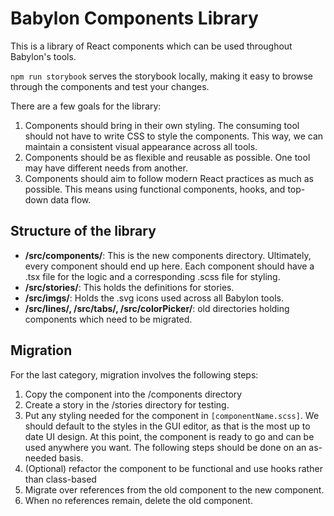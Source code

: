 # Babylon Components Library
This is a library of React components which can be used throughout Babylon's tools.

`npm run storybook` serves the storybook locally, making it easy to browse through the components and test your changes.

There are a few goals for the library:
1. Components should bring in their own styling. The consuming tool should not have to write CSS to style the components. This way, we can maintain a consistent visual appearance across all tools.
2. Components should be as flexible and reusable as possible. One tool may have different needs from another.
3. Components should aim to follow modern React practices as much as possible. This means using functional components, hooks, and top-down data flow.

## Structure of the library
* **/src/components/**: This is the new components directory. Ultimately, every component should end up here. Each component should have a .tsx file for the logic and a corresponding .scss file for styling.
* **/src/stories/**: This holds the definitions for stories.
* **/src/imgs/**: Holds the .svg icons used across all Babylon tools.
* **/src/lines/, /src/tabs/, /src/colorPicker/**: old directories holding components which need to be migrated.

## Migration

For the last category, migration involves the following steps:
1. Copy the component into the /components directory
2. Create a story in the /stories directory for testing. 
3. Put any styling needed for the component in `[componentName.scss]`. We should default to the styles in the GUI editor, as that is the most up to date UI design. At this point, the component is ready to go and can be used anywhere you want. The following steps should be done on an as-needed basis.
4. (Optional) refactor the component to be functional and use hooks rather than class-based
5. Migrate over references from the old component to the new component.
6. When no references remain, delete the old component.